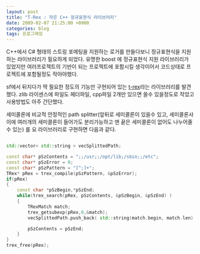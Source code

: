 ```yaml
---
layout: post
title: "T-Rex : 작은 C++ 정규표현식 라이브러리"
date: 2009-02-07 21:25:00 +0900
categories: blog
tags: 프로그래밍
---
```


C++에서 C# 형태의 스트링 포메팅을 지원하는 로거를 만들다보니 정규표현식을 지원하는 라이브러리가 필요하게 되었다. 유명한 boost 에 정규표현식 지원 라이브러리가 있었지만 여러프로젝트의 기반이 되는 프로젝트에 포함시킬 생각이어서 코드상태로 프로젝트에 포함될정도 작아야했다.

sf에서 뒤지다가 딱 필요한 정도의 기능만 구현되어 있는 [t-rex](http://sourceforge.net/projects/tiny-rex/)라는 라이브러리를 발견했다. zlib 라이센스에 파일도 헤더파일, cpp파일 2개만 있으면 쓸수 있을정도로 작았고 사용방법도 아주 간단했다.

세미콜론에 비교적 안정적인 path splitter(앞뒤로 세미콜론이 있을수 있고, 세미콜론사이에 여러개의 세미콜론이 들어가도 분리가능하고 맨 끝은 세미콜론이 없어도 나누어줄수 있는) 를 요 라이브러리로 구현하면 다음과 같다.

```cpp

std::vector< std::string > vecSplittedPath;

const char* pSzContents = ";;/usr;;/opt/lib;/sbin;;/etc";
const char* pSzError = 0;
const char* pSzPattern = "[^;]+";
TRex* pRex = trex_compile(pSzPattern, &pSzError);
if(pRex)
{
    const char *pSzBegin,*pSzEnd;
    while(trex_search(pRex, pSzContents, &pSzBegin, &pSzEnd) )
    {
        TRexMatch match;
        trex_getsubexp(pRex,0,&match);
        vecSplittedPath.push_back( std::string(match.begin, match.len) );

        pSzContents = pSzEnd;
    }
}
trex_free(pRex);

```

